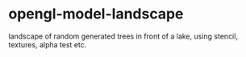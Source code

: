 # opengl-model-landscape
landscape of random generated trees in front of a lake, using stencil, textures, alpha test etc.

